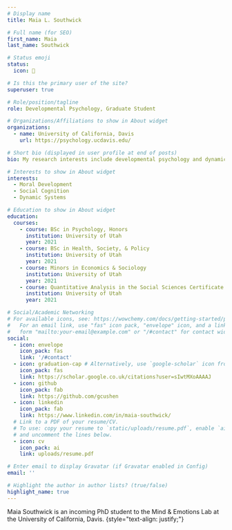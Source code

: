 ```yaml
---
# Display name
title: Maia L. Southwick

# Full name (for SEO)
first_name: Maia
last_name: Southwick

# Status emoji
status:
  icon: 🐢

# Is this the primary user of the site?
superuser: true

# Role/position/tagline
role: Developmental Psychology, Graduate Student

# Organizations/Affiliations to show in About widget
organizations:
  - name: University of California, Davis
    url: https://psychology.ucdavis.edu/

# Short bio (displayed in user profile at end of posts)
bio: My research interests include developmental psychology and dynamics.

# Interests to show in About widget
interests:
  - Moral Development
  - Social Cognition
  - Dynamic Systems

# Education to show in About widget
education:
  courses:
    - course: BSc in Psychology, Honors
      institution: University of Utah
      year: 2021
    - course: BSc in Health, Society, & Policy
      institution: University of Utah
      year: 2021
    - course: Minors in Economics & Sociology
      institution: University of Utah
      year: 2021
    - course: Quantitative Analysis in the Social Sciences Certificate
      institution: University of Utah
      year: 2021

# Social/Academic Networking
# For available icons, see: https://wowchemy.com/docs/getting-started/page-builder/#icons
#   For an email link, use "fas" icon pack, "envelope" icon, and a link in the
#   form "mailto:your-email@example.com" or "/#contact" for contact widget.
social:
  - icon: envelope
    icon_pack: fas
    link: '/#contact'
  - icon: graduation-cap # Alternatively, use `google-scholar` icon from `ai` icon pack
    icon_pack: fas
    link: https://scholar.google.co.uk/citations?user=sIwtMXoAAAAJ
  - icon: github
    icon_pack: fab
    link: https://github.com/gcushen
  - icon: linkedin
    icon_pack: fab
    link: https://www.linkedin.com/in/maia-southwick/
  # Link to a PDF of your resume/CV.
  # To use: copy your resume to `static/uploads/resume.pdf`, enable `ai` icons in `params.yaml`,
  # and uncomment the lines below.
  - icon: cv
    icon_pack: ai
    link: uploads/resume.pdf

# Enter email to display Gravatar (if Gravatar enabled in Config)
email: ''

# Highlight the author in author lists? (true/false)
highlight_name: true
---
```


Maia Southwick is an incoming PhD student to the Mind & Emotions Lab at the University of California, Davis.
{style="text-align: justify;"}
